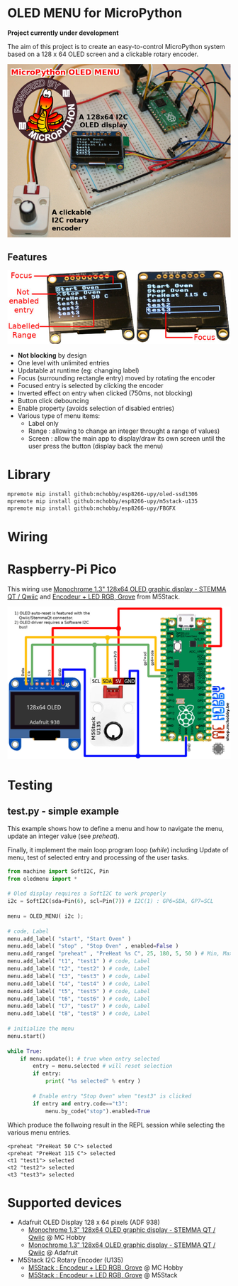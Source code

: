 # OLED MENU for MicroPython

__Project currently under development__

The aim of this project is to create an easy-to-control MicroPython system based on a 128 x 64 OLED screen and a clickable rotary encoder.

![Oled Menu presentation](docs/_static/oled-menu-presentation.jpg)

## Features

![Examples of Oled Menu](docs/_static/oled-menu-example0.jpg)

* __Not blocking__ by design
* One level with unlimited entries
* Updatable at runtime (eg: changing label)
* Focus (surrounding rectangle entry) moved by rotating the encoder
* Focused entry is selected by clicking the encoder
* Inverted effect on entry when clicked (750ms, not blocking)
* Button click debouncing
* Enable property (avoids selection of disabled entries)
* Various type of menu items:
	* Label only
	* Range : allowing to change an integer throught a range of values)
	* Screen  : allow the main app to display/draw its own screen until the user press the button (display back the menu)


# Library

```
mpremote mip install github:mchobby/esp8266-upy/oled-ssd1306
mpremote mip install github:mchobby/esp8266-upy/m5stack-u135
mpremote mip install github:mchobby/esp8266-upy/FBGFX
```

# Wiring

# Raspberry-Pi Pico
This wiring use [Monochrome 1.3" 128x64 OLED graphic display - STEMMA QT / Qwiic](https://www.adafruit.com/product/938) and [Encodeur + LED RGB, Grove](https://shop.m5stack.com/products/encoder-unit) from M5Stack.

![Oled Menu with Pico](docs/_static/oled-menu-pico.jpg)

# Testing

## test.py - simple example

This example shows how to define a menu and how to navigate the menu, update an
integer value (see _preheat_).

Finally, it implement the main loop program loop (_while_) including Update
of menu, test of selected entry and processing of the user tasks.


``` python
from machine import SoftI2C, Pin
from oledmenu import *

# Oled display requires a SoftI2C to work properly
i2c = SoftI2C(sda=Pin(6), scl=Pin(7)) # I2C(1) : GP6=SDA, GP7=SCL

menu = OLED_MENU( i2c );

# code, Label
menu.add_label( "start", "Start Oven" )
menu.add_label( "stop" , "Stop Oven" , enabled=False )
menu.add_range( "preheat" , "PreHeat %s C", 25, 180, 5, 50 ) # Min, Max, Step, default
menu.add_label( "t1", "test1" ) # code, Label
menu.add_label( "t2", "test2" ) # code, Label
menu.add_label( "t3", "test3" ) # code, Label
menu.add_label( "t4", "test4" ) # code, Label
menu.add_label( "t5", "test5" ) # code, Label
menu.add_label( "t6", "test6" ) # code, Label
menu.add_label( "t7", "test7" ) # code, Label
menu.add_label( "t8", "test8" ) # code, Label

# initialize the menu
menu.start()

while True:
	if menu.update(): # true when entry selected
		entry = menu.selected # will reset selection
		if entry:
			print( "%s selected" % entry )

		# Enable entry "Stop Oven" when "test3" is clicked
		if entry and entry.code=="t3":
			menu.by_code("stop").enabled=True
```

Which produce the follwoing result in the REPL session while selecting the various menu entries.

```
<preheat "PreHeat 50 C"> selected
<preheat "PreHeat 115 C"> selected
<t1 "test1"> selected
<t2 "test2"> selected
<t3 "test3"> selected
```

# Supported devices

* Adafruit OLED Display 128 x 64 pixels (ADF 938)
	* [Monochrome 1.3" 128x64 OLED graphic display - STEMMA QT / Qwiic](https://shop.mchobby.be/product.php?id_product=307) @ MC Hobby
	* [Monochrome 1.3" 128x64 OLED graphic display - STEMMA QT / Qwiic](https://www.adafruit.com/product/938) @ Adafruit
* M5Stack I2C Rotary Encoder (U135)
	* [M5Stack : Encodeur + LED RGB, Grove](https://shop.mchobby.be/product.php?id_product=2456) @ MC Hobby
	* [M5Stack : Encodeur + LED RGB, Grove](https://shop.m5stack.com/products/encoder-unit) @ M5Stack
